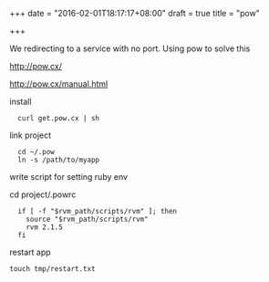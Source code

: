 +++
date = "2016-02-01T18:17:17+08:00"
draft = true
title = "pow"

+++

We redirecting to a service with no port.
Using pow to solve this

http://pow.cx/

http://pow.cx/manual.html

install
```
  curl get.pow.cx | sh
```
link project
```
  cd ~/.pow
  ln -s /path/to/myapp
```
write script for setting ruby env

cd project/.powrc
```
  if [ -f "$rvm_path/scripts/rvm" ]; then
    source "$rvm_path/scripts/rvm"
    rvm 2.1.5
  fi
```

restart app
```
touch tmp/restart.txt
```
